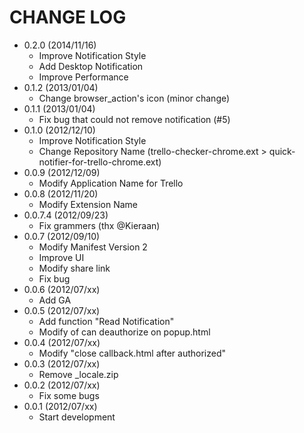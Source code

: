 CHANGE LOG
==========

- 0.2.0 (2014/11/16)
  - Improve Notification Style
  - Add Desktop Notification
  - Improve Performance
- 0.1.2 (2013/01/04)
  - Change browser\_action's icon (minor change)
- 0.1.1 (2013/01/04)
  - Fix bug that could not remove notification (#5)
- 0.1.0 (2012/12/10)
  - Improve Notification Style
  - Change Repository Name (trello-checker-chrome.ext >
    quick-notifier-for-trello-chrome.ext)
- 0.0.9 (2012/12/09)
  - Modify Application Name for Trello
- 0.0.8 (2012/11/20)
  - Modify Extension Name
- 0.0.7.4 (2012/09/23)
  - Fix grammers (thx @Kieraan)
- 0.0.7 (2012/09/10)
  - Modify Manifest Version 2
  - Improve UI
  - Modify share link
  - Fix bug
- 0.0.6 (2012/07/xx)
  - Add GA
- 0.0.5 (2012/07/xx)
  - Add function "Read Notification"
  - Modify of can deauthorize on popup.html
- 0.0.4 (2012/07/xx)
  - Modify "close callback.html after authorized"
- 0.0.3 (2012/07/xx)
  - Remove \_locale.zip
- 0.0.2 (2012/07/xx)
  - Fix some bugs
- 0.0.1 (2012/07/xx)
  - Start development


